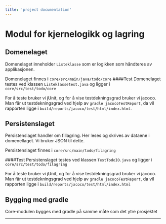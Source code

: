 ```yaml
---
title: 'project documentation'
---
```


Modul for kjernelogikk og lagring
===


## Domenelaget 
Domenelaget inneholder `Listeklasse` som er logikken som håndteres av applikasjonen. 

Domenelaget finnes i `core/src/main/java/todo/core`
####Test
Domenelaget testes ved klassen `Listeklassetest.java` og ligger i `core/src/test/todo/core`

For å teste bruker vi jUnit, og for å vise testdekningsgrad bruker vi jacoco. Man får ut testdekningsgrad ved hjelp av `gradle jacocoTestReport`, da vil rapporten ligge i `build/reports/jacoco/test/html/index.html`.

## Persistenslaget 
Persistenslaget handler om fillagring. Her leses og skrives av dataene i domenellaget. Vi bruker JSON til dette.

Persistenslaget finnes i `core/src/main/todo/filagring` 

####Test
Persistenslaget testes ved klassen `TestTodoIO.java` og ligger i `core/src/test/todo/filagring`

For å teste bruker vi jUnit, og for å vise testdekningsgrad bruker vi jacoco. Man får ut testdekningsgrad ved hjelp av `gradle jacocoTestReport`, da vil rapporten ligge i `build/reports/jacoco/test/html/index.html`
## Bygging med gradle 
Core-modulen bygges med gradle på samme måte som det ytre prosjektet

---

